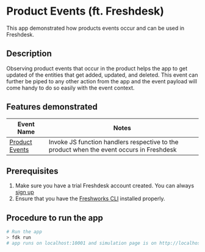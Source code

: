 # Product Events (ft. Freshdesk)

This app demonstrated how products events occur and can be used in Freshdesk.

## Description

Observing product events that occur in the product helps the app to get updated of the entities that get added, updated, and deleted. This event can further be piped to any other action from the app and the event payload will come handy to do so easily with the event context.

## Features demonstrated

| Event Name | Notes |
|--- | --- |
| [Product Events](https://developer.freshdesk.com/v2/docs/product-events) | Invoke JS function handlers respective to the product when the event occurs in Freshdesk |

## Prerequisites

1. Make sure you have a trial Freshdesk account created. You can always [sign up](https://freshdesk.com/signup)
2. Ensure that you have the [Freshworks CLI](https://community.developers.freshworks.com/t/what-are-the-prerequisites-to-install-the-freshworks-cli/234) installed properly.

## Procedure to run the app

```sh
# Run the app
> fdk run
# app runs on localhost:10001 and simulation page is on http://localhost:10001/web/test
```
